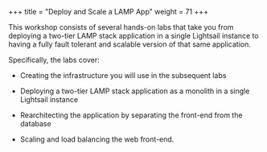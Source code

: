 +++
title = "Deploy and Scale a LAMP App"
weight = 71
+++

This workshop consists of several hands-on labs that take you from deploying a two-tier LAMP stack application in a single Lightsail instance to having a fully fault tolerant and scalable version of that same application. 

Specifically, the labs cover:

* Creating the infrastructure you will use in the subsequent labs

* Deploying a two-tier LAMP stack application as a monolith in a single Lightsail instance

* Rearchitecting the application by separating the front-end from the database

* Scaling and load balancing the web front-end. 

 